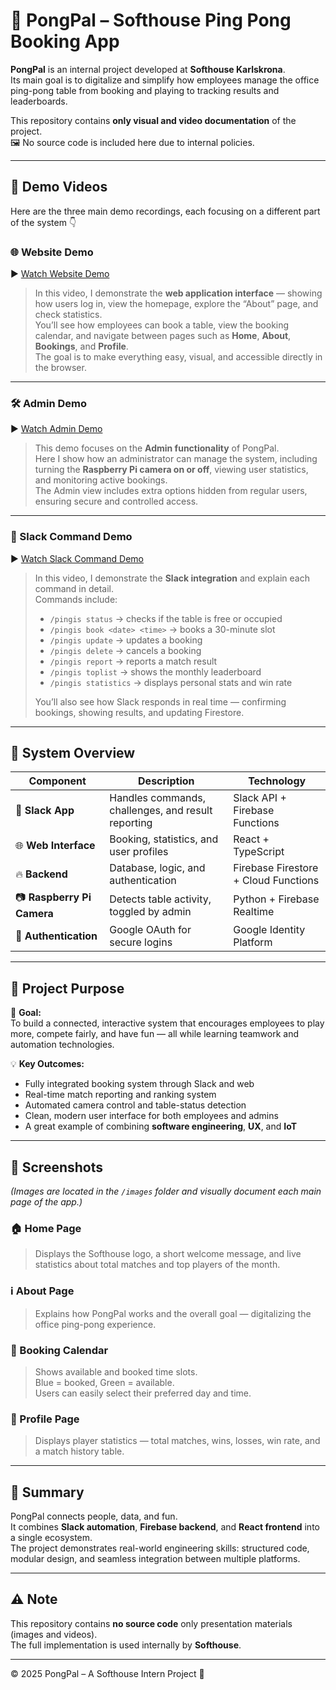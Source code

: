 # 🏓 PongPal – Softhouse Ping Pong Booking App

**PongPal** is an internal project developed at **Softhouse Karlskrona**.  
Its main goal is to digitalize and simplify how employees manage the office ping-pong table from booking and playing to tracking results and leaderboards.

This repository contains **only visual and video documentation** of the project.  
🖼️ No source code is included here due to internal policies.

---

## 🎥 Demo Videos

Here are the three main demo recordings, each focusing on a different part of the system 👇

### 🌐 Website Demo
▶ [Watch Website Demo](https://drive.google.com/file/d/1lHuSnqc1bbySRdiwSJK6r0idp7MAXM9q/view?usp=sharing)

> In this video, I demonstrate the **web application interface** — showing how users log in, view the homepage, explore the “About” page, and check statistics.  
> You’ll see how employees can book a table, view the booking calendar, and navigate between pages such as **Home**, **About**, **Bookings**, and **Profile**.  
> The goal is to make everything easy, visual, and accessible directly in the browser.

---

### 🛠️ Admin Demo
▶ [Watch Admin Demo](https://drive.google.com/file/d/1sXilTbFCk86BoB-YuWdxKeZszTA3YSEJ/view?usp=sharing)

> This demo focuses on the **Admin functionality** of PongPal.  
> Here I show how an administrator can manage the system, including turning the **Raspberry Pi camera on or off**, viewing user statistics, and monitoring active bookings.  
> The Admin view includes extra options hidden from regular users, ensuring secure and controlled access.

---

### 💬 Slack Command Demo
▶ [Watch Slack Command Demo](https://drive.google.com/file/d/1jXokLO80PFTQn7WlYOMAsUHlBBNEaA35/view?usp=sharing)

> In this video, I demonstrate the **Slack integration** and explain each command in detail.  
> Commands include:
> - `/pingis status` → checks if the table is free or occupied  
> - `/pingis book <date> <time>` → books a 30-minute slot  
> - `/pingis update` → updates a booking  
> - `/pingis delete` → cancels a booking  
> - `/pingis report` → reports a match result  
> - `/pingis toplist` → shows the monthly leaderboard  
> - `/pingis statistics` → displays personal stats and win rate  
>
> You’ll also see how Slack responds in real time — confirming bookings, showing results, and updating Firestore.

---

## 🧩 System Overview

| Component | Description | Technology |
|------------|-------------|-------------|
| 💬 **Slack App** | Handles commands, challenges, and result reporting | Slack API + Firebase Functions |
| 🌐 **Web Interface** | Booking, statistics, and user profiles | React + TypeScript |
| 🔥 **Backend** | Database, logic, and authentication | Firebase Firestore + Cloud Functions |
| 📷 **Raspberry Pi Camera** | Detects table activity, toggled by admin | Python + Firebase Realtime |
| 🔐 **Authentication** | Google OAuth for secure logins | Google Identity Platform |

---

## 🧠 Project Purpose

🎯 **Goal:**  
To build a connected, interactive system that encourages employees to play more, compete fairly, and have fun — all while learning teamwork and automation technologies.

💡 **Key Outcomes:**
- Fully integrated booking system through Slack and web  
- Real-time match reporting and ranking system  
- Automated camera control and table-status detection  
- Clean, modern user interface for both employees and admins  
- A great example of combining **software engineering**, **UX**, and **IoT**

---

## 📸 Screenshots

*(Images are located in the `/images` folder and visually document each main page of the app.)*

### 🏠 Home Page
> Displays the Softhouse logo, a short welcome message, and live statistics about total matches and top players of the month.

### ℹ️ About Page
> Explains how PongPal works and the overall goal — digitalizing the office ping-pong experience.

### 📅 Booking Calendar
> Shows available and booked time slots.  
> Blue = booked, Green = available.  
> Users can easily select their preferred day and time.

### 👤 Profile Page
> Displays player statistics — total matches, wins, losses, win rate, and a match history table.

---

## 🚀 Summary

PongPal connects people, data, and fun.  
It combines **Slack automation**, **Firebase backend**, and **React frontend** into a single ecosystem.  
The project demonstrates real-world engineering skills: structured code, modular design, and seamless integration between multiple platforms.

---

## ⚠️ Note

This repository contains **no source code** only presentation materials (images and videos).  
The full implementation is used internally by **Softhouse**.

---

© 2025 PongPal – A Softhouse Intern Project 💼
